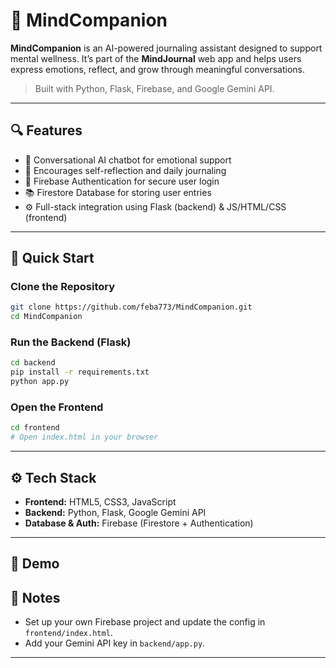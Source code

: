 
# 🧠 MindCompanion

**MindCompanion** is an AI-powered journaling assistant designed to support mental wellness. It’s part of the **MindJournal** web app and helps users express emotions, reflect, and grow through meaningful conversations.

> Built with Python, Flask, Firebase, and Google Gemini API.

---

## 🔍 Features

- 💬 Conversational AI chatbot for emotional support
- 🧘 Encourages self-reflection and daily journaling
- 🔐 Firebase Authentication for secure user login
- 📚 Firestore Database for storing user entries
- ⚙️ Full-stack integration using Flask (backend) & JS/HTML/CSS (frontend)

---

## 🚀 Quick Start

### Clone the Repository

```bash
git clone https://github.com/feba773/MindCompanion.git
cd MindCompanion
````

### Run the Backend (Flask)

```bash
cd backend
pip install -r requirements.txt
python app.py
```

### Open the Frontend

```bash
cd frontend
# Open index.html in your browser
```

---

## ⚙️ Tech Stack

* **Frontend:** HTML5, CSS3, JavaScript
* **Backend:** Python, Flask, Google Gemini API
* **Database & Auth:** Firebase (Firestore + Authentication)

---

## 📸 Demo



    

## 📌 Notes

* Set up your own Firebase project and update the config in `frontend/index.html`.
* Add your Gemini API key in `backend/app.py`.

---
